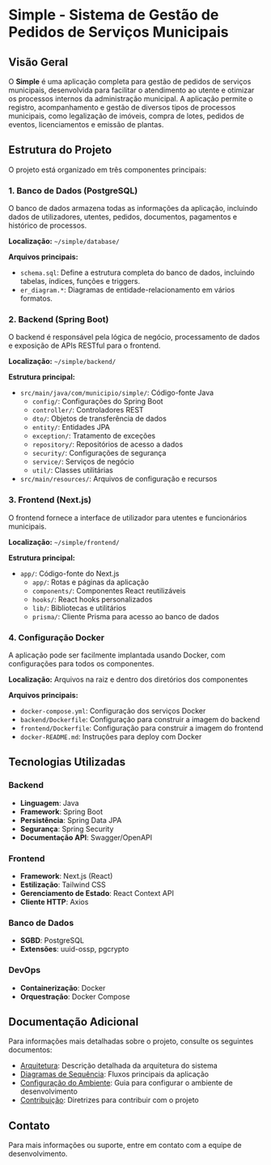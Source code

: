 # Simple - Sistema de Gestão de Pedidos de Serviços Municipais

## Visão Geral

O **Simple** é uma aplicação completa para gestão de pedidos de serviços municipais, desenvolvida para facilitar o atendimento ao utente e otimizar os processos internos da administração municipal. A aplicação permite o registro, acompanhamento e gestão de diversos tipos de processos municipais, como legalização de imóveis, compra de lotes, pedidos de eventos, licenciamentos e emissão de plantas.

## Estrutura do Projeto

O projeto está organizado em três componentes principais:

### 1. Banco de Dados (PostgreSQL)

O banco de dados armazena todas as informações da aplicação, incluindo dados de utilizadores, utentes, pedidos, documentos, pagamentos e histórico de processos.

**Localização:** `~/simple/database/`

**Arquivos principais:**
- `schema.sql`: Define a estrutura completa do banco de dados, incluindo tabelas, índices, funções e triggers.
- `er_diagram.*`: Diagramas de entidade-relacionamento em vários formatos.

### 2. Backend (Spring Boot)

O backend é responsável pela lógica de negócio, processamento de dados e exposição de APIs RESTful para o frontend.

**Localização:** `~/simple/backend/`

**Estrutura principal:**
- `src/main/java/com/municipio/simple/`: Código-fonte Java
  - `config/`: Configurações do Spring Boot
  - `controller/`: Controladores REST
  - `dto/`: Objetos de transferência de dados
  - `entity/`: Entidades JPA
  - `exception/`: Tratamento de exceções
  - `repository/`: Repositórios de acesso a dados
  - `security/`: Configurações de segurança
  - `service/`: Serviços de negócio
  - `util/`: Classes utilitárias
- `src/main/resources/`: Arquivos de configuração e recursos

### 3. Frontend (Next.js)

O frontend fornece a interface de utilizador para utentes e funcionários municipais.

**Localização:** `~/simple/frontend/`

**Estrutura principal:**
- `app/`: Código-fonte do Next.js
  - `app/`: Rotas e páginas da aplicação
  - `components/`: Componentes React reutilizáveis
  - `hooks/`: React hooks personalizados
  - `lib/`: Bibliotecas e utilitários
  - `prisma/`: Cliente Prisma para acesso ao banco de dados

### 4. Configuração Docker

A aplicação pode ser facilmente implantada usando Docker, com configurações para todos os componentes.

**Localização:** Arquivos na raiz e dentro dos diretórios dos componentes

**Arquivos principais:**
- `docker-compose.yml`: Configuração dos serviços Docker
- `backend/Dockerfile`: Configuração para construir a imagem do backend
- `frontend/Dockerfile`: Configuração para construir a imagem do frontend
- `docker-README.md`: Instruções para deploy com Docker

## Tecnologias Utilizadas

### Backend
- **Linguagem**: Java
- **Framework**: Spring Boot
- **Persistência**: Spring Data JPA
- **Segurança**: Spring Security
- **Documentação API**: Swagger/OpenAPI

### Frontend
- **Framework**: Next.js (React)
- **Estilização**: Tailwind CSS
- **Gerenciamento de Estado**: React Context API
- **Cliente HTTP**: Axios

### Banco de Dados
- **SGBD**: PostgreSQL
- **Extensões**: uuid-ossp, pgcrypto

### DevOps
- **Containerização**: Docker
- **Orquestração**: Docker Compose

## Documentação Adicional

Para informações mais detalhadas sobre o projeto, consulte os seguintes documentos:

- [Arquitetura](./architecture.md): Descrição detalhada da arquitetura do sistema
- [Diagramas de Sequência](./sequence_diagrams.md): Fluxos principais da aplicação
- [Configuração do Ambiente](./setup.md): Guia para configurar o ambiente de desenvolvimento
- [Contribuição](./contributing.md): Diretrizes para contribuir com o projeto

## Contato

Para mais informações ou suporte, entre em contato com a equipe de desenvolvimento.
